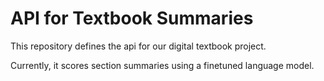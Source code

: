 # API for Textbook Summaries

This repository defines the api for our digital textbook project.

Currently, it scores section summaries using a finetuned language model.
